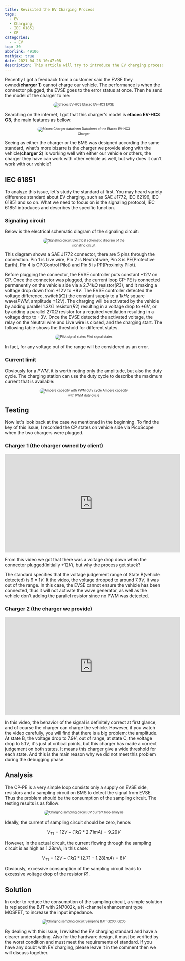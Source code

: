 ```yaml
---
title: Revisited the EV Charging Process
tags:
  - EV
  - Charging
  - IEC 61851
  - CP
categories:
  - - EV
top: 30
abbrlink: 49106
mathjax: true
date: 2021-04-26 10:47:08
description: This article will try to introduce the EV charging process in a perspicuity manner via a real case.
---
```


<style>
  .box {width:60%; text-align:center; font-size:10px; margin:0 auto;}
  .box img {border-radius: 10px;}
</style>

Recently I got a feedback from a customer said the EVSE they owned(**charger 1**) cannot charge our vehicle. The performance is when the connector plugged, the EVSE goes to the error status at once. Then he send the model of the charger to me:

<div class="box">
  <img src="https://raw.githubusercontent.com/CarloHan/pic-blog/master/pictures/20210427142820.jpg" alt="Efacec EV-HC3" />
  Efacec EV-HC3 EVSE
</div>

Searching on the internet, I got that this charger's model is **efacec EV-HC3 G3**, the main features as bellow:

<div class="box">
  <img src="https://raw.githubusercontent.com/CarloHan/pic-blog/master/pictures/20210427162102.jpg" alt="Efacec Charger datasheet" />
  Datasheet of the Efacec EV-HC3 Charger
</div>

Seeing as either the charger or the BMS was designed according the same standard, what's more bizarre is the charger we provide along with the vehicle(**charger 2**) is working well with either our vehicle or others, the charger they have can work with other vehicle as well, but why does it can't work with our vehicle?

## IEC 61851

To analyze this issue, let's study the standard at first. You may heard variety difference standard about EV charging, such as SAE J1772, IEC 62196, IEC 61851 and so on. What we need to focus on is the signaling protocol, IEC 61851 introduces and describes the specific function.

### Signaling circuit

Below is the electrical schematic diagram of the signaling circuit:

<div class="box">
  <img src="https://raw.githubusercontent.com/CarloHan/pic-blog/master/pictures/20210430150310.gif" alt="Signaling circuit" />
  Electrical schematic diagram of the signaling circuit
</div>

This diagram shows a SAE J1772 connector, there are 5 pins through the connection. Pin 1 is Live wire, Pin 2 is Neutral wire, Pin 3 is PE(Protective Earth), Pin 4 is CP(Control Pilot) and Pin 5 is PP(Proximity Pilot). 

Before plugging the connector, the EVSE controller puts constant $+12V$ on CP. Once the connector was plugged, the current loop CP-PE is connected permanently on the vehicle side via a $2.74k\Omega$ resistor($R3$), and it making a voltage drop down from $+12V$ to $+9V$. The EVSE controller detected the voltage difference, switch($K2$) the constant supply to a $1kHz$ square wave($PWM$, amplitude $\pm12V$). The charging will be activated by the vehicle by adding parallel $1.3k\Omega$ resistor($R2$) resulting in a voltage drop to $+6V$, or by adding a parallel $270\Omega$ resistor for a required ventilation resulting in a voltage drop to $+3V$. Once the EVSE detected the activated voltage, the relay on the Neutral wire and Live wire is closed, and the charging start. The following table shows the threshold for different states.

<div class="box">
  <img src="https://raw.githubusercontent.com/CarloHan/pic-blog/master/pictures/20210430225739.jpg" alt="Pilot signal states" />
  Pilot signal states
</div>

In fact, for any voltage out of the range will be considered as an error.

### Current limit

Obviously for a $PWM$, it is worth noting only the amplitude, but also the duty cycle. The charging station can use the duty cycle to describe the maximum current that is available:

<div class="box">
  <img src="https://raw.githubusercontent.com/CarloHan/pic-blog/master/pictures/20210430234838.jpg" alt="Ampere capacity with PWM duty cycle" />
  Ampere capacity with PWM duty cycle
</div>

## Testing

Now let's look back at the case we mentioned in the beginning. To find the key of this issue, I recorded the CP states on vehicle side via PicoScope when the two chargers were plugged.

### Charger 1 (the charger owned by client)

<iframe width="560" height="315" src="https://www.youtube.com/embed/s0OlHtV7aTE" title="YouTube video player" frameborder="0" allow="accelerometer; autoplay; clipboard-write; encrypted-media; gyroscope; picture-in-picture" allowfullscreen></iframe>

From this video we got that there was a voltage drop down when the connector plugged(initially $+12V$), but why the process get stuck?

The standard specifies that the voltage judgement range of State B(vehicle detected) is $9\pm1V$. It the video, the voltage dropped to around $7.9V$, it was out of the range. In this case, the EVSE cannot ensure the vehicle has been connected, thus it will not activate the wave generator, as well as the vehicle don't adding the parallel resistor since no PWM was detected.

### Charger 2 (the charger we provide)

<iframe width="560" height="315" src="https://www.youtube.com/embed/lEgg_gGY_Pw" title="YouTube video player" frameborder="0" allow="accelerometer; autoplay; clipboard-write; encrypted-media; gyroscope; picture-in-picture" allowfullscreen></iframe>

In this video, the behavior of the signal is definitely correct at first glance, and of course the charger can charge the vehicle. However, if you watch the video carefully, you will find that there is a big problem: the amplitude. At state B, the voltage drop to $7.9V$, out of range, at state C, the voltage drop to $5.1V$, it's just at critical points, but this charger has made a correct judgement on both states. It means this charger give a wide threshold for each state. And this is the main reason why we did not meet this problem during the debugging phase.

## Analysis

The CP-PE is a very simple loop consists only a supply on EVSE side, resistors and a sampling circuit on BMS to detect the signal from EVSE. Thus the problem should be the consumption of the sampling circuit. The testing results is as follow:

<div class="box">
  <img src="https://raw.githubusercontent.com/CarloHan/pic-blog/master/pictures/20210502162411.jpg" alt="Charging sampling circuit" />
  CP current loop analysis
</div>

Ideally, the current of sampling circuit should be zero, hence:

$$ V_{T1} = 12V - (1k\Omega * 2.71mA) = 9.29V $$

However, in the actual circuit, the current flowing through the sampling circuit is as high as $1.28mA$, in this case:

$$ V_{T1} = 12V - (1k\Omega * (2.71 + 1.28)mA) = 8V $$

Obviously, excessive consumption of the sampling circuit leads to excessive voltage drop of the resistor $R1$.

## Solution

In order to reduce the consumption of the sampling circuit, a simple solution is  replaced the BJT with 2N7002k, a N-channel enhancement type MOSFET, to increase the input impedance.

<div class="box">
  <img src="https://raw.githubusercontent.com/CarloHan/pic-blog/master/pictures/20210502175751.jpg" alt="Charging sampling circuit" />
  Sampling BJT: Q203, Q205
</div>

By dealing with this issue, I revisited the EV charging standard and have a clearer understanding. Also for the hardware design, it must be verified by the worst condition and must meet the requirements of standard. If you have any doubt with EV charging, please leave it in the comment then we will discuss together.
